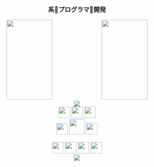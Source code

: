 <div align="center">
   <h3>
   系👾プログラマ👾開発
   </h3>
</div>

<div width="100%" align="center">
    <img width="49%" height="210px" src="https://github-readme-stats.vercel.app/api?username=moh4b-z&show_icons=true&theme=dracula&bg_color=00000000&border_color=00000000&rank_icon=github&ring_color=8dd5ed&include_all_commits=true">
   <img width="49%" height="210px" src="https://github-readme-stats.vercel.app/api/top-langs/?username=moh4b-z&layout=compact&langs_count=8&theme=dracula&bg_color=00000000&border_color=00000000&locale=pt-br">
</div>

<div align="center">
  <a href="https://github.com/moh4b-z">
    <img src="https://github-readme-streak-stats.herokuapp.com?user=moh4b-z&hide_border=true&exclude_days=Sun&theme=transparent" />
  </a>
</div>



<div align="center">
   
   <img width="30" height="30" src="https://cdn.jsdelivr.net/gh/devicons/devicon@latest/icons/nodejs/nodejs-original.svg" />     
   <img width="30" height="30" src="https://cdn.jsdelivr.net/gh/devicons/devicon@latest/icons/java/java-original-wordmark.svg" />
   <img width="30" height="30" src="https://cdn.jsdelivr.net/gh/devicons/devicon@latest/icons/cplusplus/cplusplus-original.svg" />
</div>

<div align="center">
<div align="center">
   <img width="30" height="30" <img src="https://cdn.jsdelivr.net/gh/devicons/devicon@latest/icons/react/react-original.svg" />
   <img width="40" height="40" src="https://cdn.jsdelivr.net/gh/devicons/devicon@latest/icons/amazonwebservices/amazonwebservices-plain-wordmark.svg" />
   <img width="30" height="30" src="https://cdn.jsdelivr.net/gh/devicons/devicon@latest/icons/mysql/mysql-original-wordmark.svg" />
</div>
<br>
   
   
</div>


<div align="center">
   <img width="30" height="30" src="https://cdn.jsdelivr.net/gh/devicons/devicon@latest/icons/css3/css3-original.svg" />
   <img width="30" height="30" src="https://cdn.jsdelivr.net/gh/devicons/devicon@latest/icons/html5/html5-original.svg" />
   <img width="30" height="30" src="https://cdn.jsdelivr.net/gh/devicons/devicon@latest/icons/git/git-original.svg" />
   <img width="30" height="30" src="https://cdn.jsdelivr.net/gh/devicons/devicon@latest/icons/arduino/arduino-original-wordmark.svg" />
</div>
<div align="center">
   <a href="https://github.com/moh4b-z">
    <img src="http://github-profile-summary-cards.vercel.app/api/cards/profile-details?username=moh4b-z&theme=transparent" />
  </a>
</div>

